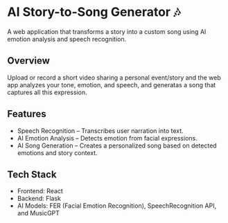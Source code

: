 # AI Story-to-Song Generator 🎶
A web application that transforms a story into a custom song using AI emotion analysis and speech recognition.

## Overview
Upload or record a short video sharing a personal event/story and the web app analyzes your tone, emotion, and speech, and generatas a song that captures all this expression.

## Features
* Speech Recognition – Transcribes user narration into text.
* AI Emotion Analysis – Detects emotion from facial expressions.
* AI Song Generation – Creates a personalized song based on detected emotions and story context.

## Tech Stack
* Frontend: React
* Backend: Flask
* AI Models: FER (Facial Emotion Recognition), SpeechRecognition API, and MusicGPT
